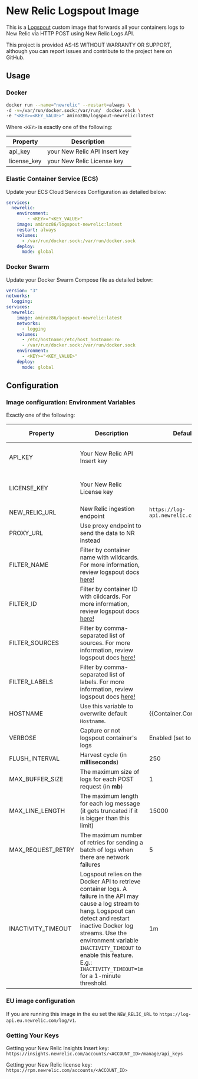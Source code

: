 # New Relic Logspout Image

This is a [Logspout](https://github.com/gliderlabs/logspout) custom image that forwards all your containers logs to New Relic via HTTP POST using New Relic Logs API.

This project is provided AS-IS WITHOUT WARRANTY OR SUPPORT, although you can report issues and contribute to the project here on GitHub.

## Usage

### Docker

```bash 
docker run --name="newrelic" --restart=always \
-d -v=/var/run/docker.sock:/var/run/  docker.sock \
-e "<KEY>=<KEY_VALUE>" aminoz86/logspout-newrelic:latest
```
Where `<KEY>` is exactly one of the following:

| Property | Description |
|---|---|
| api_key | your New Relic API Insert key |
| license_key | your New Relic License key |

### Elastic Container Service (ECS)

Update your ECS Cloud Services Configuration as detailed below:
```yaml
services:
  newrelic:
    environment:
        - <KEY>="<KEY_VALUE>"
    image: aminoz86/logspout-newrelic:latest
    restart: always
    volumes:
      - /var/run/docker.sock:/var/run/docker.sock
    deploy:
      mode: global
```

### Docker Swarm

Update your Docker Swarm Compose file as detailed below:
```yaml
version: "3"
networks:
  logging:
services:
  newrelic:
    image: aminoz86/logspout-newrelic:latest
    networks:
      - logging
    volumes:
      - /etc/hostname:/etc/host_hostname:ro
      - /var/run/docker.sock:/var/run/docker.sock
    environment:
      - <KEY>="<KEY_VALUE>"
    deploy:
      mode: global
```

## Configuration

###  Image configuration: Environment Variables

Exactly one of the following:

| Property | Description | Default Value | Required or Optional
|---|---|---|---|
| API_KEY | Your New Relic API Insert key | | Required if `LICENSE_KEY` is not provided
| LICENSE_KEY | Your New Relic License key | | Required if `API_KEY` is not provided
| NEW_RELIC_URL | New Relic ingestion endpoint | `https://log-api.newrelic.com/log/v1` | Optional
| PROXY_URL | Use proxy endpoint to send the data to NR instead | | Optional
| FILTER_NAME | Filter by container name with wildcards. For more information, review logspout docs [here!](https://github.com/gliderlabs/logspout#including-specific-containers) | | Optional
| FILTER_ID | Filter by container ID with cildcards. For more information, review logspout docs [here!](https://github.com/gliderlabs/logspout#including-specific-containers) | | Optional
| FILTER_SOURCES | Filter by comma-separated list of sources. For more information, review logspout docs [here!](https://github.com/gliderlabs/logspout#including-specific-containers) | | Optional
| FILTER_LABELS | Filter by comma-separated list of labels. For more information, review logspout docs [here!](https://github.com/gliderlabs/logspout#including-specific-containers) | | Optional
| HOSTNAME | Use this variable to overwrite default `Hostname`. | {{Container.Config.Hostname}} |Optional|
| VERBOSE | Capture or not logspout container's logs | Enabled (set to `0` to disable) | Optional
| FLUSH_INTERVAL | Harvest cycle (in **milliseconds**) | 250 | Optional
| MAX_BUFFER_SIZE | The maximum size of logs for each POST request (in **mb**) | 1 | Optional
| MAX_LINE_LENGTH | The maximum length for each log message (it gets truncated if it is bigger than this limit) | 15000 | Optional
| MAX_REQUEST_RETRY | The maximum number of retries for sending a batch of logs when there are network failures | 5 | Optional
| INACTIVITY_TIMEOUT | Logspout relies on the Docker API to retrieve container logs. A failure in the API may cause a log stream to hang. Logspout can detect and restart inactive Docker log streams. Use the environment variable `INACTIVITY_TIMEOUT` to enable this feature. E.g.: `INACTIVITY_TIMEOUT=1m` for a 1-minute threshold. | 1m | Optional


### EU image configuration

If you are running this image in the eu set the `NEW_RELIC_URL` to `https://log-api.eu.newrelic.com/log/v1`.

### Getting Your Keys

Getting your New Relic Insights Insert key:
`https://insights.newrelic.com/accounts/<ACCOUNT_ID>/manage/api_keys`

Getting your New Relic license key:
`https://rpm.newrelic.com/accounts/<ACCOUNT_ID>`


